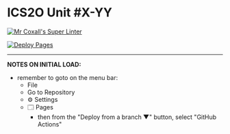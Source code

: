# ICS2O Unit #X-YY

[![Mr Coxall's Super Linter](https://github.com/ICD2O-Digital-Tech-JackT/Unit2-03-HTML-StreetAddress/workflows/Mr%20Coxall's%20Super%20Linter/badge.svg)](https://github.com/ICD2O-Digital-Tech-JackT/Unit2-03-HTML-StreetAddress/actions)

[![Deploy Pages](https://github.com/ICD2O-Digital-Tech-JackT/Unit2-03-HTML-StreetAddress/workflows/Deploy%20Pages/badge.svg)](https://github.com/ICD2O-Digital-Tech-JackT/Unit2-03-HTML-StreetAddress/actions)

---

**NOTES ON INITIAL LOAD:**
- remember to goto on the menu bar:
  - File
  - Go to Repository
  - ⚙ Settings
  - 🗔 Pages
    - then from the "Deploy from a branch ▼" button, select "GitHub Actions"
